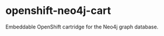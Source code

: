 openshift-neo4j-cart
====================

Embeddable OpenShift cartridge for the Neo4j graph database.

